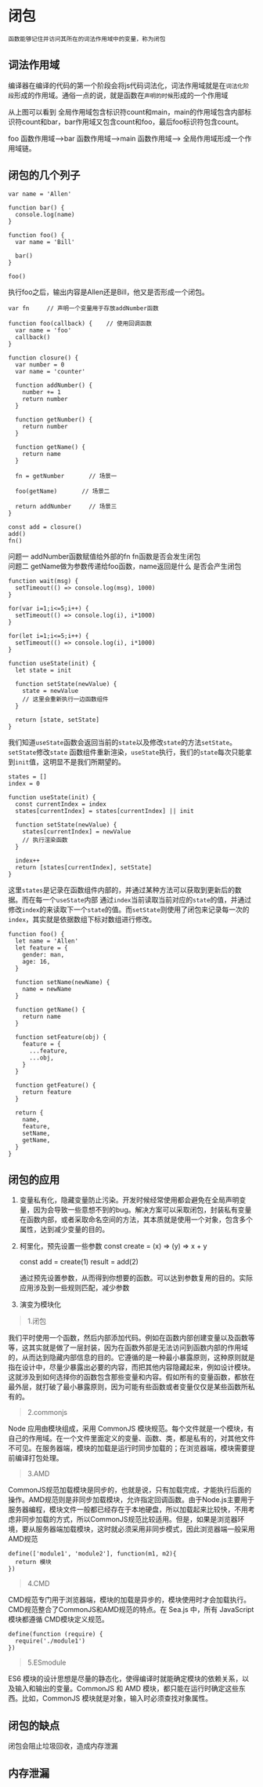 # 闭包

    函数能够记住并访问其所在的词法作用域中的变量，称为闭包

## 词法作用域 

编译器在编译的代码的第一个阶段会将js代码词法化，词法作用域就是在`词法化阶段`形成的作用域。通俗一点的说，就是函数在`声明的时候`形成的一个作用域

从上图可以看到 全局作用域包含标识符count和main，main的作用域包含内部标识符count和bar，bar作用域又包含count和foo，最后foo标识符包含count。

foo 函数作用域—>bar 函数作用域—>main 函数作用域—> 全局作用域形成一个作用域链。


## 闭包的几个列子  
    var name = 'Allen'

    function bar() {
      console.log(name)
    }

    function foo() {
      var name = 'Bill'
      
      bar()
    }

    foo()

执行foo之后，输出内容是Allen还是Bill，他又是否形成一个闭包。


    var fn     // 声明一个变量用于存放addNumber函数
    
    function foo(callback) {    // 使用回调函数
      var name = 'foo'
      callback()
    } 

    function closure() {
      var number = 0
      var name = 'counter'

      function addNumber() {
        number += 1
        return number
      }

      function getNumber() {
        return number
      }

      function getName() {
        return name
      }

      fn = getNumber       // 场景一

      foo(getName)       // 场景二

      return addNumber     // 场景三
    }

    const add = closure()
    add()
    fn()

问题一 addNumber函数赋值给外部的fn fn函数是否会发生闭包  
问题二 getName做为参数传递给foo函数，name返回是什么 是否会产生闭包

    function wait(msg) {
      setTimeout(() => console.log(msg), 1000)
    }

    for(var i=1;i<=5;i++) {
      setTimeout(() => console.log(i), i*1000)
    }

    for(let i=1;i<=5;i++) {
      setTimeout(() => console.log(i), i*1000)
    }

    function useState(init) {
      let state = init

      function setState(newValue) {
        state = newValue
        // 这里会重新执行一边函数组件
      }

      return [state, setState]
    }

我们知道`useState`函数会返回当前的`state`以及修改`state`的方法`setState`。`setState`修改`state` 函数组件重新渲染，`useState`执行，我们的`state`每次只能拿到`init`值，这明显不是我们所期望的。

    states = []
    index = 0

    function useState(init) {
      const currentIndex = index
      states[currentIndex] = states[currentIndex] || init

      function setState(newValue) {
        states[currentIndex] = newValue
        // 执行渲染函数
      }

      index++
      return [states[currentIndex], setState]
    }
    
这里`states`是记录在函数组件内部的，并通过某种方法可以获取到更新后的数据。而在每一个`useState`内部 通过`index`当前读取当前对应的`state`的值，并通过修改`index`的来读取下一个`state`的值。而`setState`则使用了闭包来记录每一次的`index`，其实就是依据数组下标对数组进行修改。

    function foo() {
      let name = 'Allen'
      let feature = {
        gender: man,
        age: 16,
      }

      function setName(newName) {
        name = newName
      }

      function getName() {
        return name
      }

      function setFeature(obj) {
        feature = {
          ...feature,
          ...obj,
        }
      }

      function getFeature() {
        return feature
      }

      return {
        name,
        feature,
        setName,
        getName,
      }
    }

## 闭包的应用   

1. 变量私有化，隐藏变量防止污染。开发时候经常使用都会避免在全局声明变量，因为会导致一些意想不到的bug。解决方案可以采取闭包，封装私有变量在函数内部，或者采取命名空间的方法，其本质就是使用一个对象，包含多个属性，达到减少变量的目的。

2. 柯里化，预先设置一些参数
    const create = (x) => (y) => x + y

    const add = create(1)
    result = add(2)

    通过预先设置参数，从而得到你想要的函数。可以达到参数复用的目的。实际应用涉及到一些规则匹配，减少参数

3. 演变为模块化
  
> 1.闭包  

  我们平时使用一个函数，然后内部添加代码。例如在函数内部创建变量以及函数等等，这其实就是做了一层封装，因为在函数外部是无法访问到函数内部的作用域的，从而达到隐藏内部信息的目的。它遵循的是一种最小暴露原则，这种原则就是指在设计中，尽量少暴露出必要的内容，而把其他内容隐藏起来，例如设计模块。这就涉及到如何选择你的函数包含那些变量和内容。假如所有的变量函数，都放在最外层，就打破了最小暴露原则，因为可能有些函数或者变量仅仅是某些函数所私有的。

> 2.commonjs

Node 应用由模块组成，采用 CommonJS 模块规范。每个文件就是一个模块，有自己的作用域。在一个文件里面定义的变量、函数、类，都是私有的，对其他文件不可见。在服务器端，模块的加载是运行时同步加载的；在浏览器端，模块需要提前编译打包处理。

> 3.AMD  

CommonJS规范加载模块是同步的，也就是说，只有加载完成，才能执行后面的操作。AMD规范则是非同步加载模块，允许指定回调函数。由于Node.js主要用于服务器编程，模块文件一般都已经存在于本地硬盘，所以加载起来比较快，不用考虑非同步加载的方式，所以CommonJS规范比较适用。但是，如果是浏览器环境，要从服务器端加载模块，这时就必须采用非同步模式，因此浏览器端一般采用AMD规范


    define(['module1', 'module2'], function(m1, m2){
      return 模块
    })

> 4.CMD  

CMD规范专门用于浏览器端，模块的加载是异步的，模块使用时才会加载执行。CMD规范整合了CommonJS和AMD规范的特点。在 Sea.js 中，所有 JavaScript 模块都遵循 CMD模块定义规范。

    define(function (require) {
      require('./module1')
    })

> 5.ESmodule

ES6 模块的设计思想是尽量的静态化，使得编译时就能确定模块的依赖关系，以及输入和输出的变量。CommonJS 和 AMD 模块，都只能在运行时确定这些东西。比如，CommonJS 模块就是对象，输入时必须查找对象属性。


## 闭包的缺点

闭包会阻止垃圾回收，造成内存泄漏

## 内存泄漏
